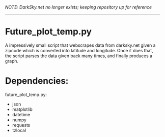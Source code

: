 *NOTE: DarkSky.net no longer exists; keeping repository up for reference*

-------------------------

# Future_plot_temp.py

A impressively small script that webscrapes data from darksky.net given a zipcode which is converted into latitude and longitude. Once it does that, the script parses the data given back many times, and finally produces a graph.

Dependencies:
===================
future_plot_temp.py:
- json
- matplotlib
- datetime
- numpy
- requests
- tzlocal
